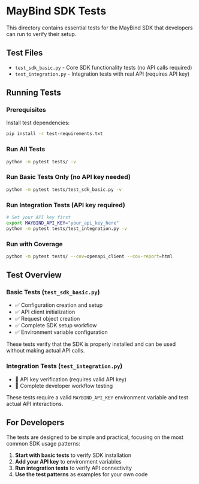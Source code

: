 # MayBind SDK Tests

This directory contains essential tests for the MayBind SDK that developers can run to verify their setup.

## Test Files

- `test_sdk_basic.py` - Core SDK functionality tests (no API calls required)
- `test_integration.py` - Integration tests with real API (requires API key)

## Running Tests

### Prerequisites

Install test dependencies:
```bash
pip install -r test-requirements.txt
```

### Run All Tests
```bash
python -m pytest tests/ -v
```

### Run Basic Tests Only (no API key needed)
```bash
python -m pytest tests/test_sdk_basic.py -v
```

### Run Integration Tests (API key required)
```bash
# Set your API key first
export MAYBIND_API_KEY="your_api_key_here"
python -m pytest tests/test_integration.py -v
```

### Run with Coverage
```bash
python -m pytest tests/ --cov=openapi_client --cov-report=html
```

## Test Overview

### Basic Tests (`test_sdk_basic.py`)
- ✅ Configuration creation and setup
- ✅ API client initialization  
- ✅ Request object creation
- ✅ Complete SDK setup workflow
- ✅ Environment variable configuration

These tests verify that the SDK is properly installed and can be used without making actual API calls.

### Integration Tests (`test_integration.py`)
- 🔑 API key verification (requires valid API key)
- 🔑 Complete developer workflow testing

These tests require a valid `MAYBIND_API_KEY` environment variable and test actual API interactions.

## For Developers

The tests are designed to be simple and practical, focusing on the most common SDK usage patterns:

1. **Start with basic tests** to verify SDK installation
2. **Add your API key** to environment variables  
3. **Run integration tests** to verify API connectivity
4. **Use the test patterns** as examples for your own code

